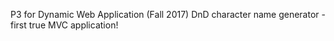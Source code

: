 P3 for Dynamic Web Application (Fall 2017)
DnD character name generator - first true MVC application!
